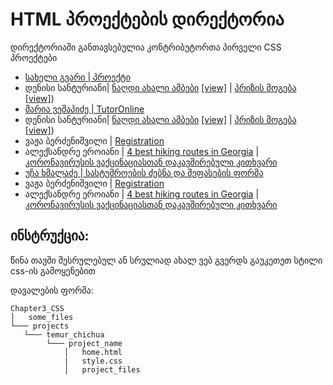 # HTML პროექტების დირექტორია

დირექტორიაში განთავსებულია კონტრიბუტორთა პირველი CSS პროექტები

- [სახელი გვარი | პროექტი](/მისამართი)
- დენისი სანტურიანი| [ნაღდი ახალი ამბები](/Chapter3_CSS/Projects/denis_santuryan/objective_news) [[view]](https://htmlpreview.github.io/?https://github.com/Denissant/UnilabPythonInternship/blob/css/denis_santuryan/Chapter3_CSS/Projects/denis_santuryan/objective_news/objective_news.html)  | [პრიზის მოგება](/Chapter3_CSS/Projects/denis_santuryan/scam) [[view]](https://htmlpreview.github.io/?https://github.com/Denissant/UnilabPythonInternship/blob/css/denis_santuryan/Chapter3_CSS/Projects/denis_santuryan/scam/definitely_not_scam.html))
- [მარია ვეშაპიძე | TutorOnline](https://github.com/Maria-555/UnilabPythonInternship)
- დენისი სანტურიანი| [ნაღდი ახალი ამბები](/Chapter3_CSS/Projects/denis_santuryan/objective_news) [[view]](https://htmlpreview.github.io/?https://github.com/Denissant/UnilabPythonInternship/blob/css/denis_santuryan/Chapter3_CSS/Projects/denis_santuryan/objective_news/objective_news.html)  | [პრიზის მოგება](/Chapter3_CSS/Projects/denis_santuryan/scam) [[view]](https://htmlpreview.github.io/?https://github.com/Denissant/UnilabPythonInternship/blob/css/denis_santuryan/Chapter3_CSS/Projects/denis_santuryan/scam/definitely_not_scam.html))
- ვაჟა ბერძენიშვილი | [Registration](/Chapter3_CSS/Projects/vazha_berdzenishvili/Registration)
- ალექსანდრე ეროიანი | [4 best hiking routes in Georgia](/Chapter3_CSS/Projects/Alexander_Eroyan/Georgian_Hiking_Routes) |
  [კორონავირუსის ვაქცინაციასთან დაკავშირებული კითხვარი](/Chapter3_CSS/Projects/Alexander_Eroyan/Covid_Vaccination_Survey)
- [უჩა ხმალაძე | სასტუმროების ძებნა და შეფასების ფორმა](/Chapter3_CSS/Projects/ucha_khmaladze/hotel_search/) 
- ვაჟა ბერძენიშვილი | [Registration](/Chapter3_CSS/Projects/vazha_berdzenishvili/Registration)
- ალექსანდრე ეროიანი | [4 best hiking routes in Georgia](/Chapter3_CSS/Projects/Alexander_Eroyan/Georgian_Hiking_Routes) |
  [კორონავირუსის ვაქცინაციასთან დაკავშირებული კითხვარი](/Chapter3_CSS/Projects/Alexander_Eroyan/Covid_Vaccination_Survey)

## ინსტრუქცია:

წინა თავში შესრულებულ ან სრულიად ახალ ვებ გვერდს გაუკეთეთ სტილი css-ის გამოყენებით

დავალების ფორმა:
```
Chapter3_CSS
│   some_files
└─── projects
   └─── temur_chichua
        └─── project_name
            │   home.html
            |   style.css
            │   project_files    
```
